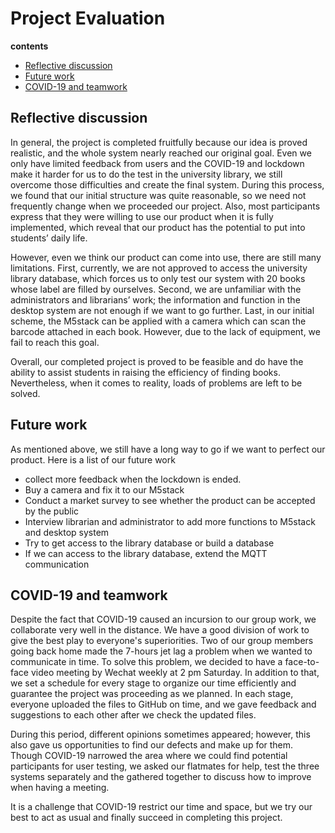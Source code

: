 # Project Evaluation   

**contents**

- [Reflective discussion](#reflective-discussion)
- [Future work](#Future-work)
- [COVID-19 and teamwork](#COVID-19-and-teamwork)





## Reflective discussion  
In general, the project is completed fruitfully because our idea is proved realistic, and the whole system nearly reached our original goal. Even we only have limited feedback from users and the COVID-19 and lockdown make it harder for us to do the test in the university library, we still overcome those difficulties and create the final system. During this process, we found that our initial structure was quite reasonable, so we need not frequently change when we proceeded our project. Also, most participants express that they were willing to use our product when it is fully implemented, which reveal that our product has the potential to put into students’ daily life. 

However, even we think our product can come into use, there are still many limitations. First, currently, we are not approved to access the university library database, which forces us to only test our system with 20 books whose label are filled by ourselves. Second, we are unfamiliar with the administrators and librarians’ work; the information and function in the desktop system are not enough if we want to go further. Last, in our initial scheme, the M5stack can be applied with a camera which can scan the barcode attached in each book. However, due to the lack of equipment, we fail to reach this goal.

Overall, our completed project is proved to be feasible and do have the ability to assist students in raising the efficiency of finding books. Nevertheless, when it comes to reality, loads of problems are left to be solved. 


## Future work   
As mentioned above, we still have a long way to go if we want to perfect our product. Here is a list of our future work
- collect more feedback when the lockdown is ended.
- Buy a camera and fix it to our M5stack
- Conduct a market survey to see whether the product can be accepted by the public
- Interview librarian and administrator to add more functions to M5stack and desktop system
- Try to get access to the library database or build a database
- If we can access to the library database, extend the MQTT communication

## COVID-19 and teamwork
Despite the fact that COVID-19 caused an incursion to our group work, we collaborate very well in the distance. We have a good division of work to give the best play to everyone's superiorities. Two of our group members going back home made the 7-hours jet lag a problem when we wanted to communicate in time. To solve this problem, we decided to have a face-to-face video meeting by Wechat weekly at 2 pm Saturday. In addition to that, we set a schedule for every stage to organize our time efficiently and guarantee the project was proceeding as we planned. In each stage, everyone uploaded the files to GitHub on time, and we gave feedback and suggestions to each other after we check the updated files.

During this period, different opinions sometimes appeared; however, this also gave us opportunities to find our defects and make up for them. Though COVID-19 narrowed the area where we could find potential participants for user testing, we asked our flatmates for help, test the three systems separately and the gathered together to discuss how to improve when having a meeting.

It is a challenge that COVID-19 restrict our time and space, but we try our best to act as usual and finally succeed in completing this project.

